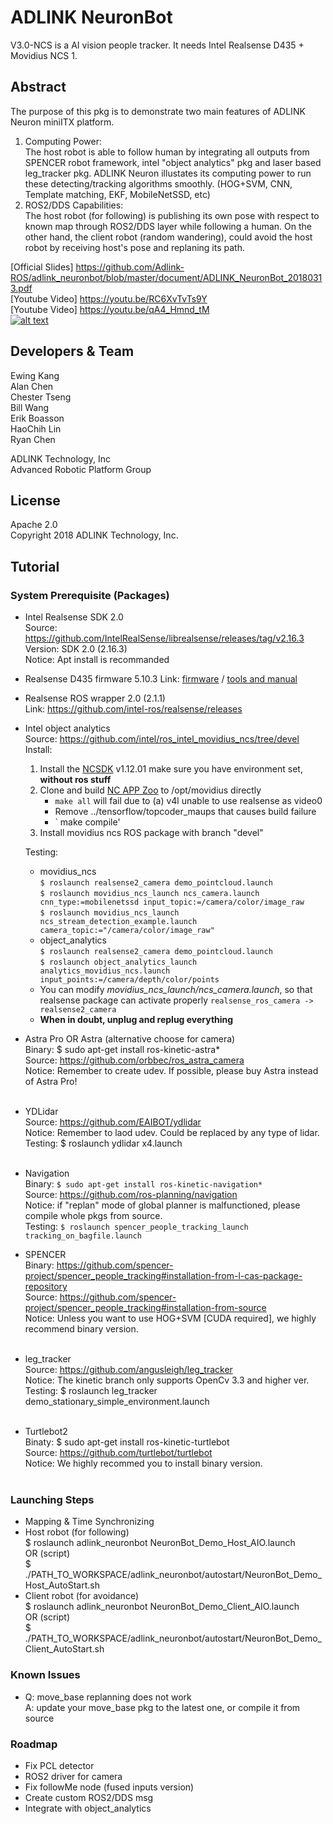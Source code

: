 # ADLINK NeuronBot
V3.0-NCS is a AI vision people tracker. It needs Intel Realsense D435 + Movidius NCS 1.
## Abstract  
The purpose of this pkg is to demonstrate two main features of ADLINK Neuron miniITX platform.   
1. Computing Power:   
   The host robot is able to follow human by integrating all outputs from SPENCER robot framework, intel "object analytics" pkg and laser based leg_tracker pkg.
   ADLINK Neuron illustates its computing power to run these detecting/tracking algorithms smoothly. (HOG+SVM, CNN, Template matching, EKF, MobileNetSSD, etc)  
2. ROS2/DDS Capabilities:  
   The host robot (for following) is publishing its own pose with respect to known map through ROS2/DDS layer while following a human.
   On the other hand, the client robot (random wandering), could avoid the host robot by receiving host's pose and replaning its path.   
   
[Official Slides] https://github.com/Adlink-ROS/adlink_neuronbot/blob/master/document/ADLINK_NeuronBot_20180313.pdf  
[Youtube Video] https://youtu.be/RC6XvTvTs9Y  
[Youtube Video] https://youtu.be/qA4_Hmnd_tM  
[![alt text](http://img.youtube.com/vi/RC6XvTvTs9Y/0.jpg)](https://youtu.be/RC6XvTvTs9Y)  

## Developers & Team
Ewing Kang  
Alan Chen  
Chester Tseng  
Bill Wang  
Erik Boasson  
HaoChih Lin  
Ryan Chen  
  
ADLINK Technology, Inc  
Advanced Robotic Platform Group  

## License
Apache 2.0  
Copyright 2018 ADLINK Technology, Inc.  

## Tutorial
### System Prerequisite (Packages)  
* Intel Realsense SDK 2.0  
  Source: https://github.com/IntelRealSense/librealsense/releases/tag/v2.16.3  
  Version: SDK 2.0 (2.16.3)  
  Notice: Apt install is recommanded  
  
* Realsense D435 firmware 5.10.3
  Link: [firmware](https://downloadcenter.intel.com/download/28237/Latest-Firmware-for-Intel-RealSense-D400-Product-Family?v=t) / [tools and manual](https://www.intel.com/content/www/us/en/support/articles/000028171/emerging-technologies/intel-realsense-technology.html)
  
* Realsense ROS wrapper 2.0 (2.1.1)  
  Link: https://github.com/intel-ros/realsense/releases

* Intel object analytics  
  Source: https://github.com/intel/ros_intel_movidius_ncs/tree/devel   
  Install:  
    1. Install the [NCSDK](https://github.com/movidius/ncsdk) v1.12.01
        make sure you have environment set, **without ros stuff**
    2. Clone and build [NC APP Zoo](https://github.com/movidius/ncappzoo) to /opt/movidius directly
        * `make all` will fail due to (a) v4l unable to use realsense as video0 
        * Remove ../tensorflow/topcoder_maups that causes build failure
        * ` make compile'
    3. Install movidius ncs ROS package with branch "devel"  
    
  Testing:  
    * movidius_ncs  
     `$ roslaunch realsense2_camera demo_pointcloud.launch`  
     `$ roslaunch movidius_ncs_launch ncs_camera.launch cnn_type:=mobilenetssd input_topic:=/camera/color/image_raw`  
     `$ roslaunch movidius_ncs_launch ncs_stream_detection_example.launch camera_topic:="/camera/color/image_raw"`  
    * object_analytics  
     `$ roslaunch realsense2_camera demo_pointcloud.launch`  
     `$ roslaunch object_analytics_launch analytics_movidius_ncs.launch input_points:=/camera/depth/color/points`  
    * You can modify _movidius_ncs_launch/ncs_camera.launch_, so that realsense package can activate properly `realsense_ros_camera -> realsense2_camera`
    * **When in doubt, unplug and replug everything**  
  

  
* Astra Pro OR Astra (alternative choose for camera)   
  Binary: $ sudo apt-get install ros-kinetic-astra*  
  Source: https://github.com/orbbec/ros_astra_camera  
  Notice: Remember to create udev. If possible, please buy Astra instead of Astra Pro!  
  <br />
* YDLidar   
  Source: https://github.com/EAIBOT/ydlidar  
  Notice: Remember to laod udev. Could be replaced by any type of lidar.  
  Testing: $ roslaunch ydlidar x4.launch  
  <br />
* Navigation  
  Binary: `$ sudo apt-get install ros-kinetic-navigation*`  
  Source: https://github.com/ros-planning/navigation  
  Notice: if "replan" mode of global planner is malfunctioned, please compile whole pkgs from source.  
  Testing: `$ roslaunch spencer_people_tracking_launch tracking_on_bagfile.launch`
  <br />
* SPENCER  
  Binary: https://github.com/spencer-project/spencer_people_tracking#installation-from-l-cas-package-repository  
  Source: https://github.com/spencer-project/spencer_people_tracking#installation-from-source  
  Notice: Unless you want to use HOG+SVM [CUDA required], we highly recommend binary version.  
  <br />

* leg_tracker  
  Source: https://github.com/angusleigh/leg_tracker  
  Notice: The kinetic branch only supports OpenCv 3.3 and higher ver.  
  Testing: $ roslaunch leg_tracker demo_stationary_simple_environment.launch  
  <br />
* Turtlebot2  
  Binaty: $ sudo apt-get install ros-kinetic-turtlebot  
  Source: https://github.com/turtlebot/turtlebot  
  Notice: We highly recommed you to install binary version.  
  <br />

### Launching Steps
* Mapping & Time Synchronizing  
* Host robot (for following)  
  $ roslaunch adlink_neuronbot NeuronBot_Demo_Host_AIO.launch  
  OR (script)  
  $ ./PATH_TO_WORKSPACE/adlink_neuronbot/autostart/NeuronBot_Demo_Host_AutoStart.sh  
* Client robot (for avoidance)  
  $ roslaunch adlink_neuronbot NeuronBot_Demo_Client_AIO.launch  
  OR (script)  
  $ ./PATH_TO_WORKSPACE/adlink_neuronbot/autostart/NeuronBot_Demo_Client_AutoStart.sh  

### Known Issues
* Q: move_base replanning does not work  
  A: update your move_base pkg to the latest one, or compile it from source  

### Roadmap
* Fix PCL detector  
* ROS2 driver for camera  
* Fix followMe node (fused inputs version)  
* Create custom ROS2/DDS msg  
* Integrate with object_analytics  
 
